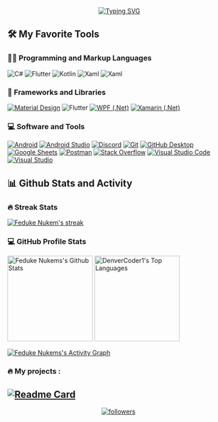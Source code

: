 <p align="center">
<a href="https://git.io/typing-svg"><img src="https://readme-typing-svg.demolab.com?  font=Fira+Code&weight=500&size=18&duration=2500&pause=500&color=5DA1F7&center=true&vCenter=true&width=435&lines=Cross-platform+mobile+app+developer;+Started+with+Xamarin;Now+mostly+I+am+developing+with+Flutter;I+really+love+coding" alt="Typing SVG" /></a>
</p>
  <summary><h2>🛠️ My Favorite Tools</h2></summary>
  <!-- Some badges are from https://github.com/Ileriayo/markdown-badges -->

  <h3>👨‍💻 Programming and Markup Languages</h3>

  <p>
      <a><img alt="C#" src="https://custom-icon-badges.demolab.com/badge/C%23-68217A.svg?logo=cs2&logoColor=white"></a> 
      <a><img alt="Flutter" src="https://custom-icon-badges.demolab.com/badge/Dart-blue.svg?logo=dart&logoColor=white"></a>
      <a><img alt="Kotlin" src="https://custom-icon-badges.demolab.com/badge/Kotlin-purple.svg?logo=kotlin&logoColor=white"></a>
      <a><img alt="Xaml" src="https://custom-icon-badges.demolab.com/badge/Xaml-68217A.svg?logo=xaml&logoColor=white"></a>
      <a><img alt="Xaml" src="https://custom-icon-badges.demolab.com/badge/Xml-blue.svg?logo=xml&logoColor=white"></a>
  </p>

  <h3>🧰 Frameworks and Libraries</h3>

  <p>
      <a href="#"><img alt="Material Design" src="https://img.shields.io/badge/Material%20Design-0081CB.svg?logo=material-design&logoColor=white"></a>
      <a><img alt="Flutter" src="https://custom-icon-badges.demolab.com/badge/Flutter-blue.svg?logo=flutter&logoColor=white"></a>
      <a href="#"><img alt="WPF (.Net)" src="https://img.shields.io/badge/WPF-5C2D91?logo=.net&logoColor=white"></a>
      <a href="#"><img alt="Xamarin (.Net)" src="https://img.shields.io/badge/Xamarin-5C2D91?logo=.net&logoColor=white"></a>
  </p>

  <h3>💻 Software and Tools</h3>

  <p>
      <a href="#"><img alt="Android" src="https://img.shields.io/badge/Android-3DDC84?logo=android&logoColor=white"></a>
      <a href="#"><img alt="Android Studio" src="https://img.shields.io/badge/Android%20Studio-008678.svg?logo=android-studio&logoColor=white"></a>
      <a href="#"><img alt="Discord" src="https://img.shields.io/badge/-Discord-5865F2.svg?logo=discord&logoColor=white"></a>
      <a href="#"><img alt="Git" src="https://img.shields.io/badge/Git-F05033.svg?logo=git&logoColor=white"></a>
      <a href="#"><img alt="GitHub Desktop" src="https://img.shields.io/badge/GitHub%20Desktop-8034A9.svg?logo=github&logoColor=white"></a>
      <a href="#"><img alt="Google Sheets" src="https://img.shields.io/badge/Sheets-34A853.svg?logo=google%20sheets&logoColor=white"></a>
      <a href="#"><img alt="Postman" src="https://img.shields.io/badge/Postman-FF6C37?logo=postman&logoColor=white"></a>
      <a href="#"><img alt="Stack Overflow" src="https://img.shields.io/badge/-Stack%20Overflow-FE7A16?logo=stack-overflow&logoColor=white"></a>
      <a href="#"><img alt="Visual Studio Code" src="https://img.shields.io/badge/Visual%20Studio%20Code-0078d7.svg?logo=visual-studio-code&logoColor=white"></a>
      <a href="#"><img alt="Visual Studio" src="https://img.shields.io/badge/Visual%20Studio-5C2D91.svg?logo=visual-studio&logoColor=white"></a>
  </p>

  <summary><h2>📊 Github Stats and Activity</h2></summary>

  <h3>🔥 Streak Stats</h3>
  
  <p>
    <a href="https://github.com/DenverCoder1/github-readme-streak-stats">
      <img title="🔥 Get streak stats for your profile at git.io/streak-stats" alt="Feduke Nukem's streak" src="http://github-readme-streak-stats.herokuapp.com?user=feduke-nukem&theme=tokyonight_duo&background=000000&hide_border=true&fire=ff751a"/>
    </a>
  </p>

  <h3>💻 GitHub Profile Stats</h3>

  <!-- https://github.com/anuraghazra/github-readme-stats -->

  <a href="https://github.com/anuraghazra/github-readme-stats"><img alt="Feduke Nukems's Github Stats" src="https://github-readme-stats.vercel.app/api?username=feduke-nukem&show_icons=true&theme=tokyonight&hide_border=true&bg_color=000000&include_all_commits=true&count_private=true&custom_title=Feduke+Nukem's+Github+stats&langs_count=10" height="192px"/></a>
  <a href="https://github.com/anuraghazra/github-readme-stats"><img alt="DenverCoder1's Top Languages" src="https://github-readme-stats.vercel.app/api/top-langs/?username=feduke-nukem&hide=javascript,css,scss,html,cmake,objective-c,c&theme=tokyonight&bg_color=000000&include_all_commits=true&count_private=true&hide_border=true" height="192px"/></a>
  <br/>

  <!-- https://github.com/ashutosh00710/github-readme-activity-graph -->

  <a href="https://github.com/ashutosh00710/github-readme-activity-graph"><img alt="Feduke Nukems's Activity Graph" src="https://activity-graph.herokuapp.com/graph/?username=feduke-nukem&bg_color=000000&&hide_border=true&theme=tokyo-night&custom_title=Feduke+Nukem's+Contribution+Graph" /></a>



### :fire: My projects :
[![Readme Card](https://github-readme-stats.vercel.app/api/pin/?username=feduke-nukem&&repo=flutter_easy_dialogs&show_owner=true&theme=tokyonight&hide_border=true&bg_color=000000)](https://github.com/feduke-nukem/flutter_easy_dialogs)
---
<p align="center">
  <a href="https://github.com/feduke-nukem?tab=followers">
    <img alt="followers" title="Follow me on Github" src="https://custom-icon-badges.demolab.com/github/followers/feduke-nukem?color=236ad3&labelColor=1155ba&style=for-the-badge&logo=person-add&label=Follow&logoColor=white"/></a>
  <a>
  <img src="https://komarev.com/ghpvc/?username=feduke-nukem&style=flat-square&color=blue" alt=""/>
  </a>
</p>
